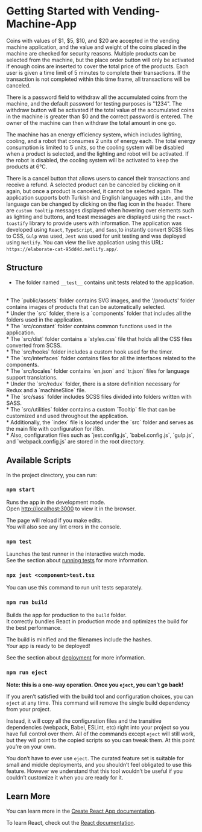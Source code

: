 # Getting Started with Vending-Machine-App

Coins with values of $1, $5, $10, and $20 are accepted in the vending machine application, and the value and weight of the coins placed in the machine are checked for security reasons. Multiple products can be selected from the machine, but the place order button will only be activated if enough coins are inserted to cover the total price of the products. Each user is given a time limit of 5 minutes to complete their transactions. If the transaction is not completed within this time frame, all transactions will be canceled.

There is a password field to withdraw all the accumulated coins from the machine, and the default password for testing purposes is "1234". The withdraw button will be activated if the total value of the accumulated coins in the machine is greater than $0 and the correct password is entered. The owner of the machine can then withdraw the total amount in one go.

The machine has an energy efficiency system, which includes lighting, cooling, and a robot that consumes 2 units of energy each. The total energy consumption is limited to 5 units, so the cooling system will be disabled when a product is selected, and the lighting and robot will be activated. If the robot is disabled, the cooling system will be activated to keep the products at 6°C.

There is a cancel button that allows users to cancel their transactions and receive a refund. A selected product can be canceled by clicking on it again, but once a product is canceled, it cannot be selected again. The application supports both Turkish and English languages with `i18n`, and the language can be changed by clicking on the flag icon in the header. There are `custom tooltip` messages displayed when hovering over elements such as lighting and buttons, and toast messages are displayed using the `react-toastify` library to provide users with information. The application was developed using `React`, `TypeScript`, and `Sass`,to instantly convert SCSS files to CSS, `Gulp` was used,
`Jest` was used for unit testing and was deployed using `Netlify`. You can view the live application using this URL: `https://elaborate-cat-95dd4d.netlify.app/`.

## Structure
* The folder named `__test__` contains unit tests related to the application. 
<br>
* The `public/assets` folder contains SVG images, and the '/products' folder contains images of products that can be automatically selected. 
<br>
* Under the `src` folder, there is a `components` folder that includes all the folders used in the application. 
<br>
* The `src/constant` folder contains common functions used in the application. 
<br>
* The `src/dist` folder contains a `styles.css` file that holds all the CSS files converted from SCSS. 
<br>
* The `src/hooks` folder includes a custom hook used for the timer. 
<br>
* The `src/interfaces` folder contains files for all the interfaces related to the components. 
<br>
* The `src/locales` folder contains `en.json` and `tr.json` files for language support translations. 
<br>
* Under the `src/redux` folder, there is a store definition necessary for Redux and a `machineSlice` file. 
<br>
* The `src/sass` folder includes SCSS files divided into folders written with SASS. 
<br>
* The `src/utilities` folder contains a custom `Tooltip` file that can be customized and used throughout the application. 
<br>
* Additionally, the `index` file is located under the `src` folder and serves as the main file with configuration for i18n. 
<br>
* Also, configuration files such as `jest.config.js`, `babel.config.js`, `gulp.js`, and `webpack.config.js` are stored in the root directory. 
<br>

## Available Scripts

In the project directory, you can run:

### `npm start`

Runs the app in the development mode.\
Open [http://localhost:3000](http://localhost:3000) to view it in the browser.

The page will reload if you make edits.\
You will also see any lint errors in the console.


### `npm test`

Launches the test runner in the interactive watch mode.\
See the section about [running tests](https://facebook.github.io/create-react-app/docs/running-tests) for more information.

### `npx jest <component>test.tsx`

You can use this command to run unit tests separately.

### `npm run build`

Builds the app for production to the `build` folder.\
It correctly bundles React in production mode and optimizes the build for the best performance.

The build is minified and the filenames include the hashes.\
Your app is ready to be deployed!

See the section about [deployment](https://facebook.github.io/create-react-app/docs/deployment) for more information.

### `npm run eject`

**Note: this is a one-way operation. Once you `eject`, you can’t go back!**

If you aren’t satisfied with the build tool and configuration choices, you can `eject` at any time. This command will remove the single build dependency from your project.

Instead, it will copy all the configuration files and the transitive dependencies (webpack, Babel, ESLint, etc) right into your project so you have full control over them. All of the commands except `eject` will still work, but they will point to the copied scripts so you can tweak them. At this point you’re on your own.

You don’t have to ever use `eject`. The curated feature set is suitable for small and middle deployments, and you shouldn’t feel obligated to use this feature. However we understand that this tool wouldn’t be useful if you couldn’t customize it when you are ready for it.

## Learn More

You can learn more in the [Create React App documentation](https://facebook.github.io/create-react-app/docs/getting-started).

To learn React, check out the [React documentation](https://reactjs.org/).
